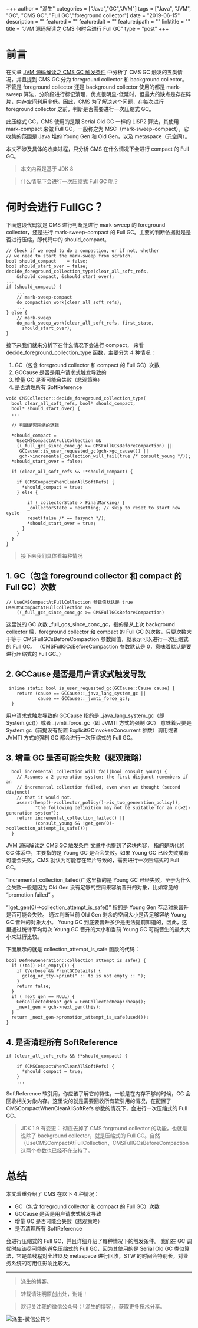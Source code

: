 +++
author = "涤生"
categories = ["Java","GC","JVM"]
tags = ["Java", "JVM", "GC", "CMS GC", "Full GC","foreground collector"]
date = "2019-06-15"
description = ""
featured = ""
featuredalt = ""
featuredpath = ""
linktitle = ""
title = "JVM 源码解读之 CMS 何时会进行 Full GC"
type = "post"
+++


# 前言
在文章 [JVM 源码解读之 CMS GC 触发条件](/blog/jvm-源码解读之-cms-gc-触发条件) 中分析了 CMS GC 触发的五类情况，并且提到 CMS GC 分为 foreground collector 和 background collector。
不管是 foreground collector 还是 background collector 使用的都是 mark-sweep 算法，分阶段进行标记清理，优点很明显-低延时，但最大的缺点是存在碎片，内存空间利用率低。因此，CMS 为了解决这个问题，在每次进行 foreground collector 之前，判断是否需要进行一次压缩式 GC。

此压缩式 GC，CMS 使用的是跟 Serial Old GC 一样的 LISP2 算法，其使用 mark-compact 来做 Full GC，一般称之为 MSC（mark-sweep-compact），它收集的范围是 Java 堆的 Young Gen 和 Old Gen，以及  metaspace（元空间）。

本文不涉及具体的收集过程，只分析 CMS 在什么情况下会进行 compact 的 Full GC。

> 本文内容是基于 JDK 8

> 什么情况下会进行一次压缩式 Full GC 呢？

# 何时会进行 FullGC？

下面这段代码就是 CMS 进行判断是进行 mark-sweep 的 foreground collector，还是进行 mark-sweep-compact 的 Full GC。主要的判断依据就是是否进行压缩，即代码中的 should_compact。

```
// Check if we need to do a compaction, or if not, whether
// we need to start the mark-sweep from scratch.
bool should_compact    = false;
bool should_start_over = false;
decide_foreground_collection_type(clear_all_soft_refs,
    &should_compact, &should_start_over);
...
if (should_compact) {
    ...
    // mark-sweep-compact
    do_compaction_work(clear_all_soft_refs);
    ...
} else {
    // mark-sweep
    do_mark_sweep_work(clear_all_soft_refs, first_state,
      should_start_over);
}
```
接下来我们就来分析下在什么情况下会进行 compact，
来看 decide_foreground_collection_type 函数，主要分为 4 种情况：

1. GC（包含 foreground collector 和 compact 的 Full GC）次数
2. GCCause 是否是用户请求式触发导致的
3. 增量 GC 是否可能会失败（悲观策略）
4. 是否清理所有 SoftReference

```
void CMSCollector::decide_foreground_collection_type(
  bool clear_all_soft_refs, bool* should_compact,
  bool* should_start_over) {
  ...
  
  // 判断是否压缩的逻辑
  
  *should_compact =
    UseCMSCompactAtFullCollection &&
    ((_full_gcs_since_conc_gc >= CMSFullGCsBeforeCompaction) ||
     GCCause::is_user_requested_gc(gch->gc_cause()) ||
     gch->incremental_collection_will_fail(true /* consult_young */));
  *should_start_over = false;
  
  if (clear_all_soft_refs && !*should_compact) {
  
    if (CMSCompactWhenClearAllSoftRefs) {
      *should_compact = true;
    } else {
    
        if (_collectorState > FinalMarking) {
        _collectorState = Resetting; // skip to reset to start new cycle
        reset(false /* == !asynch */);
        *should_start_over = true;
      } 
    }
  }
}
```


> 接下来我们具体看每种情况


## 1. GC（包含 foreground collector 和 compact 的 Full GC）次数
```
// UseCMSCompactAtFullCollection 参数值默认是 true
UseCMSCompactAtFullCollection &&
    ((_full_gcs_since_conc_gc >= CMSFullGCsBeforeCompaction)
```
这里说的 GC 次数 _full_gcs_since_conc_gc，指的是从上次 background collector 后，foreground collector 和 compact 的 Full GC 的次数，只要次数大于等于 CMSFullGCsBeforeCompaction 参数阈值，就表示可以进行一次压缩式的 Full GC。
（CMSFullGCsBeforeCompaction 参数默认是 0，意味着默认是要进行压缩式的 Full GC。）


## 2. GCCause 是否是用户请求式触发导致
```
 inline static bool is_user_requested_gc(GCCause::Cause cause) {
    return (cause == GCCause::_java_lang_system_gc ||
            cause == GCCause::_jvmti_force_gc);
  }
```
用户请求式触发导致的 GCCause 指的是 _java_lang_system_gc（即 System.gc()）或者 _jvmti_force_gc（即 JVMTI 方式的强制 GC）
意味着只要是 System.gc（前提没有配置 ExplicitGCInvokesConcurrent 参数）调用或者 JVMTI 方式的强制 GC 都会进行一次压缩式的 Full GC。

## 3. 增量 GC 是否可能会失败（悲观策略）
```
  bool incremental_collection_will_fail(bool consult_young) {
    // Assumes a 2-generation system; the first disjunct remembers if an
    // incremental collection failed, even when we thought (second disjunct)
    // that it would not.
    assert(heap()->collector_policy()->is_two_generation_policy(),
           "the following definition may not be suitable for an n(>2)-generation system");
    return incremental_collection_failed() ||
           (consult_young && !get_gen(0)->collection_attempt_is_safe());
  }
```
[JVM 源码解读之 CMS GC 触发条件](/blog/jvm-源码解读之-cms-gc-触发条件) 文章中也提到了这块内容，
指的是两代的 GC 体系中，主要指的是 Young GC 是否会失败。如果 Young GC 已经失败或者可能会失败，CMS 就认为可能存在碎片导致的，需要进行一次压缩式的 Full GC。

“incremental_collection_failed()” 这里指的是 Young GC 已经失败，至于为什么会失败一般是因为 Old Gen 没有足够的空间来容纳晋升的对象，比如常见的 “promotion failed” 。

“!get_gen(0)->collection_attempt_is_safe()” 指的是 Young Gen 存活对象晋升是否可能会失败。
通过判断当前 Old Gen 剩余的空间大小是否足够容纳 Young GC 晋升的对象大小。
Young GC 到底要晋升多少是无法提前知道的，因此，这里通过统计平均每次 Young GC 晋升的大小和当前 Young GC 可能晋生的最大大小来进行比较。

下面展示的就是 collection_attempt_is_safe 函数的代码：
```
bool DefNewGeneration::collection_attempt_is_safe() {
  if (!to()->is_empty()) {
    if (Verbose && PrintGCDetails) {
      gclog_or_tty->print(" :: to is not empty :: ");
    }
    return false;
  }
  if (_next_gen == NULL) {
    GenCollectedHeap* gch = GenCollectedHeap::heap();
    _next_gen = gch->next_gen(this);
  }
  return _next_gen->promotion_attempt_is_safe(used());
}

```

## 4. 是否清理所有 SoftReference
```
if (clear_all_soft_refs && !*should_compact) {
  
    if (CMSCompactWhenClearAllSoftRefs) {
      *should_compact = true;
    } 
    ...
```
SoftReference 软引用，你应该了解它的特性，一般是在内存不够的时候，GC 会回收相关对象内存。这里说的就是需要回收所有软引用的情况，在配置了 CMSCompactWhenClearAllSoftRefs 参数的情况下，会进行一次压缩式的 Full GC。

> JDK 1.9 有变更：
> 彻底去掉了 CMS forground collector 的功能，也就是说除了 background collector，就是压缩式的 Full GC。自然（UseCMSCompactAtFullCollection、CMSFullGCsBeforeCompaction 这两个参数也已经不在支持了。

# 总结
本文着重介绍了 CMS 在以下 4 种情况：

* GC（包含 foreground collector 和 compact 的 Full GC）次数
* GCCause 是否是用户请求式触发导致
* 增量 GC 是否可能会失败（悲观策略）
* 是否清理所有 SoftReference

会进行压缩式的 Full GC，并且详细介绍了每种情况下的触发条件。
我们在 GC 调优时应该尽可能的避免压缩式的 Full GC，因为其使用的是 Serial Old GC 类似算法，它是单线程对全堆以及 metaspace 进行回收，STW 的时间会特别长，对业务系统的可用性影响比较大。


******
> 涤生的博客。

> 转载请注明原创出处，谢谢！

> 欢迎关注我的微信公众号：「涤生的博客」，获取更多技术分享。

![涤生-微信公共号](/img/main/officialAccount.jpg)

